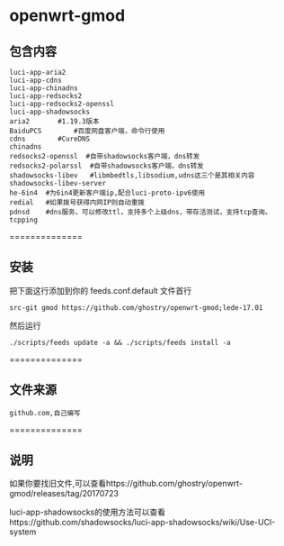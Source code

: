 # openwrt-gmod

包含内容
-------
    luci-app-aria2
    luci-app-cdns
    luci-app-chinadns
    luci-app-redsocks2
    luci-app-redsocks2-openssl
    luci-app-shadowsocks
    aria2		#1.19.3版本
    BaiduPCS		#百度网盘客户端，命令行使用
    cdns		#CureDNS
    chinadns
    redsocks2-openssl  #自带shadowsocks客户端，dns转发
    redsocks2-polarssl  #自带shadowsocks客户端，dns转发
    shadowsocks-libev	#libmbedtls,libsodium,udns这三个是其相关内容
    shadowsocks-libev-server
    he-6in4  #为6in4更新客户端ip,配合luci-proto-ipv6使用
    redial   #如果拨号获得内网IP则自动重拨
    pdnsd    #dns服务，可以修改ttl，支持多个上级dns，带存活测试，支持tcp查询。
    tcpping

==============

安装
-------

把下面这行添加到你的 feeds.conf.default 文件首行

    src-git gmod https://github.com/ghostry/openwrt-gmod;lede-17.01

然后运行

    ./scripts/feeds update -a && ./scripts/feeds install -a

==============

文件来源
-------
    github.com,自己编写

==============

说明
-------
如果你要找旧文件,可以查看https://github.com/ghostry/openwrt-gmod/releases/tag/20170723

luci-app-shadowsocks的使用方法可以查看https://github.com/shadowsocks/luci-app-shadowsocks/wiki/Use-UCI-system
